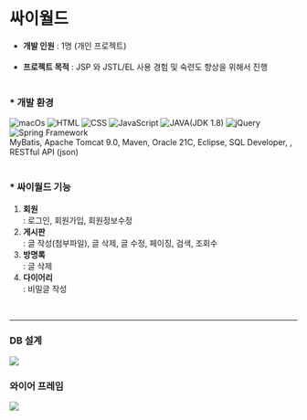 <h1>싸이월드</h1>

<ul>
<li><b>개발 인원</b> : 1명 (개인 프로젝트)</li></br>
<li><b>프로젝트 목적</b> : JSP 와 JSTL/EL 사용 경험 및 숙련도 향상을 위해서 진행</li></br>
</ul>

<h3>* 개발 환경</h3>
<img alt="macOs" src="https://img.shields.io/badge/mac%20os-000000?style=for-the-badge&logo=apple&logoColor=white">
<img alt="HTML" src="https://img.shields.io/badge/HTML-239120?style=for-the-badge&logo=html5&logoColor=white">
<img alt="CSS" src="https://img.shields.io/badge/CSS-239120?&style=for-the-badge&logo=css3&logoColor=white">
<img alt="JavaScript" src="https://img.shields.io/badge/JavaScript-F7DF1E?style=for-the-badge&logo=JavaScript&logoColor=white">
<img alt="JAVA(JDK 1.8)" src="https://img.shields.io/badge/Java-ED8B00?style=for-the-badge&logo=openjdk&logoColor=white">
<img alt="jQuery" src="https://img.shields.io/badge/jQuery-0769AD?style=for-the-badge&logo=jquery&logoColor=white">
<img alt="Spring Framework" src="https://img.shields.io/badge/Spring-6DB33F?style=for-the-badge&logo=spring&logoColor=white">

<br>
MyBatis, Apache Tomcat 9.0, Maven, Oracle 21C, Eclipse, SQL Developer, , RESTful API (json)<br><br>

<h3>* 싸이월드 기능</h3>
<p>
<ol>
<li><b>회원</b></li>
  : 로그인, 회원가입, 회원정보수정
<li><b>게시판</b></li>
  : 글 작성(첨부파일), 글 삭제, 글 수정, 페이징, 검색, 조회수
<li><b>방명록</b></li>
  : 글 삭제
<li><b>다이어리</b></li>
  : 비밀글 작성
</ol>
</p>
<br>
<hr style="solid black 1px">
<h3>DB 설계</h3>
<img src="https://github.com/907hza/cyworld/assets/145747413/c5c7048f-545e-4370-a95c-8f3dac1cdf60" />
<br>
<h3>와이어 프레임</h3>
<img src="https://github.com/907hza/cyworld/assets/145747413/dfc33d27-9a3a-4a75-bebc-85518827a57f">

